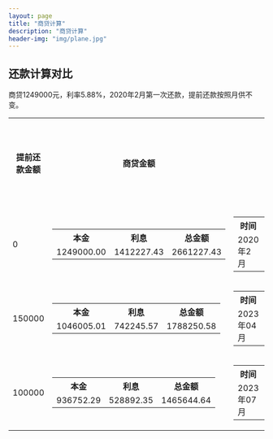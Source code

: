 ```yaml
---
layout: page
title: "商贷计算"
description: "商贷计算"
header-img: "img/plane.jpg"
---
```


## 还款计算对比

商贷1249000元，利率5.88%，2020年2月第一次还款，提前还款按照月供不变。

<table class="loan" cellspacing="10">
<tr>
  <th>提前还款金额</th>
  <th>商贷金额</th>
  <th>首次还款</th>
  <th>最后还款</th>
  <th>节省利息</th>
  <th>总还款时间缩减</th>
</tr>
<tr>
  <td>0</td>
  <td>
    <table cellspacing="10">
        <tr>
            <th>本金</th>
            <th>利息</th>
            <th>总金额</th>
        </tr>
        <tr>
            <td>1249000.00</td>
            <td>1412227.43</td>
            <td>2661227.43</td>
        </tr>
    </table>
    </td>
  <td>
    <table cellspacing="10">
        <tr>
            <th>时间</th>
            <th>本金</th>
            <th>利息</th>
            <th>总金额</th>
        </tr>
        <tr>
            <td>2020年2月</td>
            <td>1272.20</td>
            <td>6120.10</td>
            <td>7392.30</td>
        </tr>
    </table>
    </td>
    <td>
    <table class="loan" cellspacing="10">
        <tr>
            <th>时间</th>
            <th>本金</th>
            <th>利息</th>
            <th>总金额</th>
        </tr>
        <tr>
            <td>2050年01月</td>
            <td>7356.25</td>
            <td>36.05</td>
            <td>7392.30</td>
        </tr>
    </table>
    </td>
    <td>/</td>
    <td>/</td>
</tr>
<tr>
  <td>150000</td>
  <td>
    <table cellspacing="10">
        <tr>
            <th>本金</th>
            <th>利息</th>
            <th>总金额</th>
        </tr>
        <tr>
            <td>1046005.01</td>
            <td>742245.57</td>
            <td>1788250.58</td>
        </tr>
    </table>
    </td>
  <td>
    <table cellspacing="10">
        <tr>
            <th>时间</th>
            <th>本金</th>
            <th>利息</th>
            <th>总金额</th>
        </tr>
        <tr>
            <td>2023年04月</td>
            <td>2264.04</td>
            <td>5125.42</td>
            <td>7389.47</td>
        </tr>
    </table>
    </td>
    <td>
    <table cellspacing="10">
        <tr>
            <th>时间</th>
            <th>本金</th>
            <th>利息</th>
            <th>总金额</th>
        </tr>
        <tr>
            <td>2043年05月</td>
            <td>7353.43</td>
            <td>36.05</td>
            <td>7389.47</td>
        </tr>
    </table>
    </td>
    <td>442069.51</td>
    <td>减少7年多</td>
</tr>
<tr>
  <td>100000</td>
  <td>
    <table cellspacing="10">
        <tr>
            <th>本金</th>
            <th>利息</th>
            <th>总金额</th>
        </tr>
        <tr>
            <td>936752.29</td>
            <td>528892.35</td>
            <td>1465644.64</td>
        </tr>
    </table>
    </td>
  <td>
    <table cellspacing="10">
        <tr>
            <th>时间</th>
            <th>本金</th>
            <th>利息</th>
            <th>总金额</th>
        </tr>
        <tr>
            <td>2023年07月</td>
            <td>2812.16</td>
            <td>4590.09</td>
            <td>7402.25</td>
        </tr>
    </table>
    </td>
    <td>
    <table cellspacing="10">
        <tr>
            <th>时间</th>
            <th>本金</th>
            <th>利息</th>
            <th>总金额</th>
        </tr>
        <tr>
            <td>2039年12月</td>
            <td>7366.15</td>
            <td>36.09</td>
            <td>7402.25</td>
        </tr>
    </table>
    </td>
    <td>185869.90</td>
    <td>减少10年</td>
</tr>
</table>
